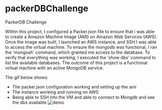 # packerDBChallenge
PackerDB Challenge

Within this project, I configured a Packer.json file to ensure that i was able to create a Amazon Machine Image (AMI) on Amazon Web Services (AWS). Once the image was built, I launched an AWS instance, and SSH I was able to access the virtual machine. To ensure the mongodb was functional, I ran the 'mongosh' command, which granted me access to the database. To verify that everything was working, I executed the 'show dbs' command to list the available databases. The outcome of this project is a functional virtual machine with an active MongoDB service.



The gif below shows:
-  The packer.json configuration working and setting up the ami
-  The instance working and running on AWS
-  Being able to SSH into the VM and able to connect to Mongdb and see the dbs available 
![demo](./Recording%202023-01-31%20at%2015.28.52.gif)
